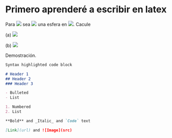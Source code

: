 # Primero aprenderé a escribir en latex

Para <img src="https://render.githubusercontent.com/render/math?math=d \in \mathbb N"> sea <img src="https://render.githubusercontent.com/render/math?math= \mathbb S^{d-1}:=\{x \in \mathbb R^d:|| x||_2=1\}"> una esfera en <img src="https://render.githubusercontent.com/render/math?math=\mathbb R^d">. Cacule 

(a) <img src="https://render.githubusercontent.com/render/math?math=\sup \{||x||_\infty : x \in \mathbb S^d \}">

(b) <img src="https://render.githubusercontent.com/render/math?math=\sup \{||x||_1 : x \in \mathbb S^1 \}">

Demostración.
```markdown
Syntax highlighted code block

# Header 1
## Header 2
### Header 3

- Bulleted
- List

1. Numbered
2. List

**Bold** and _Italic_ and `Code` text

[Link](url) and ![Image](src)
```
